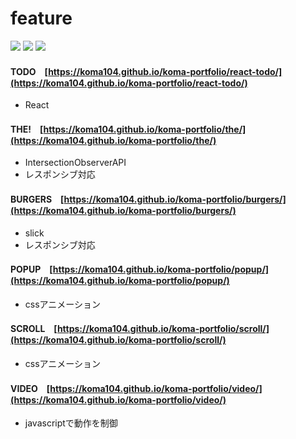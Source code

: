 # feature

<p style="display: inline">
  <!-- フロントエンドのフレームワーク一覧 -->
  <img src="https://img.shields.io/badge/Javascript-276DC3.svg?logo=javascript&style=flat">
  <img src="https://img.shields.io/badge/-CSS3-1572B6.svg?logo=css3&style=flat">
  <img src="https://img.shields.io/badge/-HTML5-333.svg?logo=html5&style=flat">
</p>

#### TODO　[https://koma104.github.io/koma-portfolio/react-todo/](https://koma104.github.io/koma-portfolio/react-todo/)
* React

#### THE!　[https://koma104.github.io/koma-portfolio/the/](https://koma104.github.io/koma-portfolio/the/)
* IntersectionObserverAPI
* レスポンシブ対応

#### BURGERS　[https://koma104.github.io/koma-portfolio/burgers/](https://koma104.github.io/koma-portfolio/burgers/)
* slick
* レスポンシブ対応

#### POPUP　[https://koma104.github.io/koma-portfolio/popup/](https://koma104.github.io/koma-portfolio/popup/)
* cssアニメーション

#### SCROLL　[https://koma104.github.io/koma-portfolio/scroll/](https://koma104.github.io/koma-portfolio/scroll/)
* cssアニメーション

#### VIDEO　[https://koma104.github.io/koma-portfolio/video/](https://koma104.github.io/koma-portfolio/video/)
* javascriptで動作を制御
